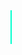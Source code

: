 <!-- Animated Typing Effect in Markdown -->
<style>
@keyframes typing {
  from { width: 0 }
  to { width: 6ch }
}

@keyframes blink {
  50% { border-color: transparent }
}

.typewriter {
  font-size: 3rem;
  font-family: 'Courier New', Courier, monospace;
  color: #00ffcc;
  border-right: 2px solid #00ffcc;
  white-space: nowrap;
  overflow: hidden;
  width: 0;
  animation: typing 2s steps(6), blink 0.7s step-end infinite;
}
</style>

<div class="typewriter">1dkw1d</div>
